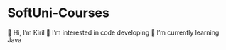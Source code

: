 # SoftUni-Courses
👋 Hi, I’m Kiril
👀 I’m interested in code developing 
🌱 I’m currently learning Java
